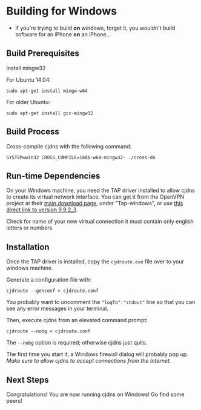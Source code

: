 # Building for Windows

* If you're trying to build **on** windows, forget it, you wouldn't build software for an iPhone
**on** an iPhone...

## Build Prerequisites

Install mingw32

For Ubuntu 14.04:

    sudo apt-get install mingw-w64
    
For older Ubuntu:

    sudo apt-get install gcc-mingw32


## Build Process

Cross-compile cjdns with the following command:

    SYSTEM=win32 CROSS_COMPILE=i686-w64-mingw32- ./cross-do

## Run-time Dependencies

On your Windows machine, you need the TAP driver installed to allow cjdns to create its virtual network interface. You can get it from the OpenVPN project at their [main download page](https://openvpn.net/index.php/open-source/downloads.html), under "Tap-windows", or use [this direct link to version 9.9.2_3](http://swupdate.openvpn.org/community/releases/tap-windows-9.9.2_3.exe).
    
Check for name of your new virtual connection it must contain only english letters or numbers
## Installation

Once the TAP driver is installed, copy the `cjdroute.exe` file over to your windows machine.

Generate a configuration file with:

    cjdroute --genconf > cjdroute.conf
    
You probably want to uncomment the `"logTo":"stdout"` line so that you can see any error messages in your terminal.

Then, execute cjdns from an elevated command prompt:

    cjdroute --nobg < cjdroute.conf
    
The `--nobg` option is required; otherwise cjdns just quits.

The first time you start it, a Windows firewall dialog will probably pop up. *Make sure to allow cjdns to accept connections from the Internet.*

## Next Steps

Congratulations! You are now running cjdns on Windows! Go find some peers!

